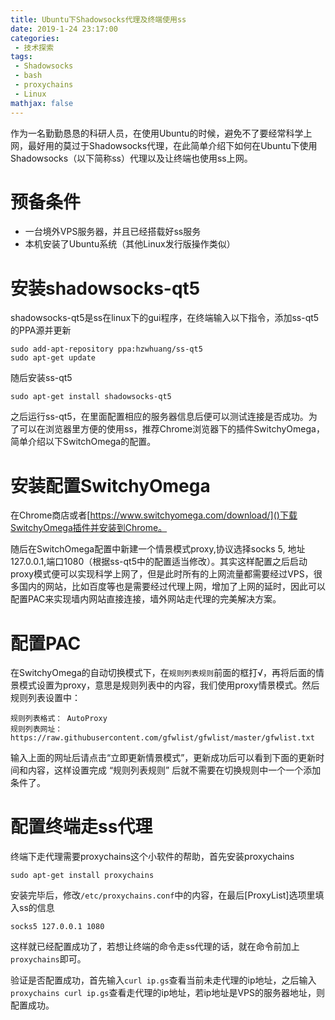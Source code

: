 ```yaml
---
title: Ubuntu下Shadowsocks代理及终端使用ss
date: 2019-1-24 23:17:00
categories:
 - 技术探索
tags: 
 - Shadowsocks
 - bash
 - proxychains
 - Linux
mathjax: false
---
```


作为一名勤勤恳恳的科研人员，在使用Ubuntu的时候，避免不了要经常科学上网，最好用的莫过于Shadowsocks代理，在此简单介绍下如何在Ubuntu下使用Shadowsocks（以下简称ss）代理以及让终端也使用ss上网。

# 预备条件

- 一台境外VPS服务器，并且已经搭载好ss服务
- 本机安装了Ubuntu系统（其他Linux发行版操作类似）

# 安装shadowsocks-qt5

shadowsocks-qt5是ss在linux下的gui程序，在终端输入以下指令，添加ss-qt5的PPA源并更新

```
sudo add-apt-repository ppa:hzwhuang/ss-qt5
sudo apt-get update
```

随后安装ss-qt5

```
sudo apt-get install shadowsocks-qt5
```

之后运行ss-qt5，在里面配置相应的服务器信息后便可以测试连接是否成功。为了可以在浏览器里方便的使用ss，推荐Chrome浏览器下的插件SwitchyOmega，简单介绍以下SwitchOmega的配置。

# 安装配置SwitchyOmega

在Chrome商店或者[https://www.switchyomega.com/download/]()下载SwitchyOmega插件并安装到Chrome。

随后在SwitchOmega配置中新建一个情景模式proxy,协议选择socks 5, 地址127.0.0.1,端口1080（根据ss-qt5中的配置适当修改）。其实这样配置之后启动proxy模式便可以实现科学上网了，但是此时所有的上网流量都需要经过VPS，很多国内的网站，比如百度等也是需要经过代理上网，增加了上网的延时，因此可以配置PAC来实现墙内网站直接连接，墙外网站走代理的完美解决方案。

# 配置PAC

在SwitchyOmega的自动切换模式下，在`规则列表规则`前面的框打√，再将后面的情景模式设置为proxy，意思是规则列表中的内容，我们使用proxy情景模式。然后规则列表设置中：
```
规则列表格式： AutoProxy 
规则列表网址： https://raw.githubusercontent.com/gfwlist/gfwlist/master/gfwlist.txt
```
输入上面的网址后请点击“立即更新情景模式”，更新成功后可以看到下面的更新时间和内容，这样设置完成 “规则列表规则” 后就不需要在切换规则中一个一个添加条件了。

# 配置终端走ss代理

终端下走代理需要proxychains这个小软件的帮助，首先安装proxychains

```
sudo apt-get install proxychains
```

安装完毕后，修改`/etc/proxychains.conf`中的内容，在最后[ProxyList]选项里填入ss的信息

```
socks5 127.0.0.1 1080
```

这样就已经配置成功了，若想让终端的命令走ss代理的话，就在命令前加上`proxychains`即可。

验证是否配置成功，首先输入`curl ip.gs`查看当前未走代理的ip地址，之后输入`proxychains curl ip.gs`查看走代理的ip地址，若ip地址是VPS的服务器地址，则配置成功。